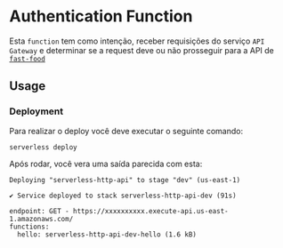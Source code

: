 # Authentication Function

Esta `function` tem como intenção, receber requisições do serviço `API Gateway` e determinar se a request deve ou não prosseguir para a API de [`fast-food`](https://github.com/Tech-Challenge-7SOAT/tech-challenge-7soat)

## Usage

### Deployment

Para realizar o deploy você deve executar o seguinte comando:

```
serverless deploy
```

Após rodar, você vera uma saída parecida com esta:

```
Deploying "serverless-http-api" to stage "dev" (us-east-1)

✔ Service deployed to stack serverless-http-api-dev (91s)

endpoint: GET - https://xxxxxxxxxx.execute-api.us-east-1.amazonaws.com/
functions:
  hello: serverless-http-api-dev-hello (1.6 kB)
```
